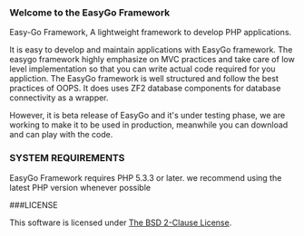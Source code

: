 ### Welcome to the EasyGo Framework


Easy-Go Framework, A lightweight framework to develop PHP applications.

It is easy to develop and maintain applications with EasyGo framework.
The easygo framework highly emphasize on MVC practices and take care of low level implementation so that you can write
actual code required for you appliction. The EasyGo framework is well structured and follow the best practices of OOPS.
It does uses ZF2 database components for database connectivity as a wrapper. 

However, it is beta release of EasyGo and it's under testing phase, we are working to make it to be used in production, meanwhile 
you can download and can play with the code.


### SYSTEM REQUIREMENTS

EasyGo Framework requires PHP 5.3.3 or later. we recommend using the
latest PHP version whenever possible

###LICENSE

This software is licensed under [The BSD 2-Clause License](http://opensource.org/licenses/bsd-license.php).